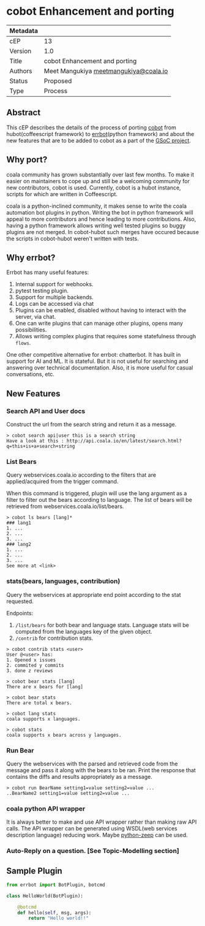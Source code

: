 cobot Enhancement and porting
=============================

|Metadata|                                       |
|--------|---------------------------------------|
|cEP     |13                                     |
|Version |1.0                                    |
|Title   |cobot Enhancement and porting          |
|Authors |Meet Mangukiya <meetmangukiya@coala.io>|
|Status  |Proposed                               |
|Type    |Process                                |

Abstract
--------

This cEP describes the details of the process of porting
[cobot](https://gitlab.com/coala/cobot) from hubot(coffeescript framework) to
[errbot](http://errbot.io)(python framework) and about the new features that are
to be added to cobot as a part of the
[GSoC project](https://summerofcode.withgoogle.com/projects/#4913450777051136).

## Why port?

coala community has grown substantially over last few months. To make it
easier on maintainers to cope up and still be a welcoming community for new
contributors, cobot is used.
Currently, cobot is a hubot instance, scripts for which are written
in Coffeescript.

coala is a python-inclined community, it makes sense to write the coala
automation bot plugins in python. Writing the bot in python framework will
appeal to more contributors and hence leading to more contributions. Also,
having a python framework allows writing well tested plugins so buggy plugins
are not merged. In cobot-hubot such merges have occured because the scripts in
cobot-hubot weren't written with tests.

## Why errbot?

Errbot has many useful features:
1. Internal support for webhooks.
2. pytest testing plugin.
3. Support for multiple backends.
4. Logs can be accessed via chat
5. Plugins can be enabled, disabled without having to interact with the server,
   via chat.
6. One can write plugins that can manage other plugins, opens many
   possibilities.
7. Allows writing complex plugins that requires some statefulness through
   `flows`.

One other competitive alternative for errbot: chatterbot. It has built in
support for AI and ML. It is stateful. But it is not useful for searching and
answering over technical documentation. Also, it is more useful for casual
conversations, etc.

## New Features

### Search API and User docs

Construct the url from the search string and return it as a message.

```
> cobot search api|user this is a search string
Have a look at this : http://api.coala.io/en/latest/search.html?q=this+is+a+search+string
```

### List Bears

Query webservices.coala.io according to the filters that are applied/acquired
from the trigger command.

When this command is triggered, plugin will use the lang argument as a filter to
filter out the bears according to language. The list of bears will be retrieved
from webservices.coala.io/list/bears.

```
> cobot ls bears [lang]*
### lang1
1. ...
2. ...
3. ...
### lang2
1. ...
2. ...
3. ...
See more at <link>
```


### stats(bears, languages, contribution)

Query the webservices at appropriate end point according to the stat requested.

Endpoints:
1. `/list/bears`
    for both bear and language stats. Language stats will be computed from the
    languages key of the given object.
2. `/contrib`
    for contribution stats.

```
> cobot contrib stats <user>
User @<user> has:
1. Opened x issues
2. commited y commits
3. done z reviews

> cobot bear stats [lang]
There are x bears for [lang]

> cobot bear stats
There are total x bears.

> cobot lang stats
coala supports x languages.

> cobot stats
coala supports x bears across y languages.
```

### Run Bear

Query the webservices with the parsed and retrieved code from the message and
pass it along with the bears to be ran. Print the response that contains the
diffs and results appropriately as a message.

```
> cobot run BearName setting1=value setting2=value ...
..BearName2 setting1=value setting2=value ...
```

### coala python API wrapper

It is always better to make and use API wrapper rather than making raw API
calls. The API wrapper can be generated using WSDL(web services description
language) reducing work. Maybe
[python-zeep](https://github.com/mvantellingen/python-zeep) can be used.

### Auto-Reply on a question. [See Topic-Modelling section]

<!-- TODOs:
1. Preprocessing part
2. Finding the topic of the question.
3. Back Tracing the document for the topic.
4. Reply with a summary of the document and optionally a link to that part of
   documentation.
 -->

## Sample Plugin

```py
from errbot import BotPlugin, botcmd

class HelloWorld(BotPlugin):

    @botcmd
    def hello(self, msg, args):
        return "Hello world!!"
```
